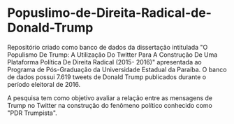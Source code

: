 # Popuslimo-de-Direita-Radical-de-Donald-Trump
Repositório criado como banco de dados da dissertação intitulada "O Populismo De Trump: A Utilização Do Twitter Para A Construção De Uma Plataforma Política De Direita Radical  (2015- 2016)" apresentada ao Programa de Pós-Graduação da Universidade Estadual da Paraíba. O banco de dados possui 7.619 tweets de Donald Trump publicados durante o período eleitoral de 2016. 

A pesquisa tem como objetivo avaliar a relação entre as mensagens de Trump no Twitter na construção do fenômeno político conhecido como "PDR Trumpista". 
